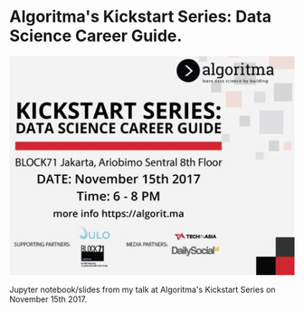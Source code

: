 # Algoritma's Kickstart Series: Data Science Career Guide.



![title](images/kickstart.png)


Jupyter notebook/slides from my talk at Algoritma's Kickstart Series on November 15th 2017.

